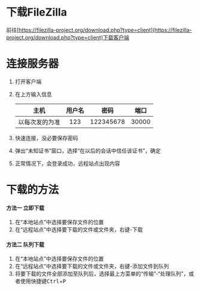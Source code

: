 # 下载FileZilla
前往[https://filezilla-project.org/download.php?type=client](https://filezilla-project.org/download.php?type=client)下载客户端
# 连接服务器
1. 打开客户端
1. 在上方输入信息

    |主机|用户名|密码|端口|
    |:---:|:---:|:---:|:---:|
    |以每次发的为准|123|122345678|30000|
1. 快速连接，没必要保存密码
1. 弹出“未知证书”窗口，选择“在以后的会话中信任该证书”，确定
1. 正常情况下，会登录成功，远程站点出现内容
# 下载的方法
#### 方法一 立即下载
1. 在“本地站点”中选择要保存文件的位置
1. 在“远程站点”中选择要下载的文件或文件夹，右键-下载
#### 方法二 队列下载
1. 在“本地站点”中选择要保存文件的位置
1. 在“远程站点”中选择要下载的文件或文件夹，右键-添加文件到队列
1. 将要下载的文件全部添加至队列后，选择最上方菜单的“传输”-“处理队列”，或者使用快捷键<kbd>Ctrl</kbd>+<kbd>P</kbd>